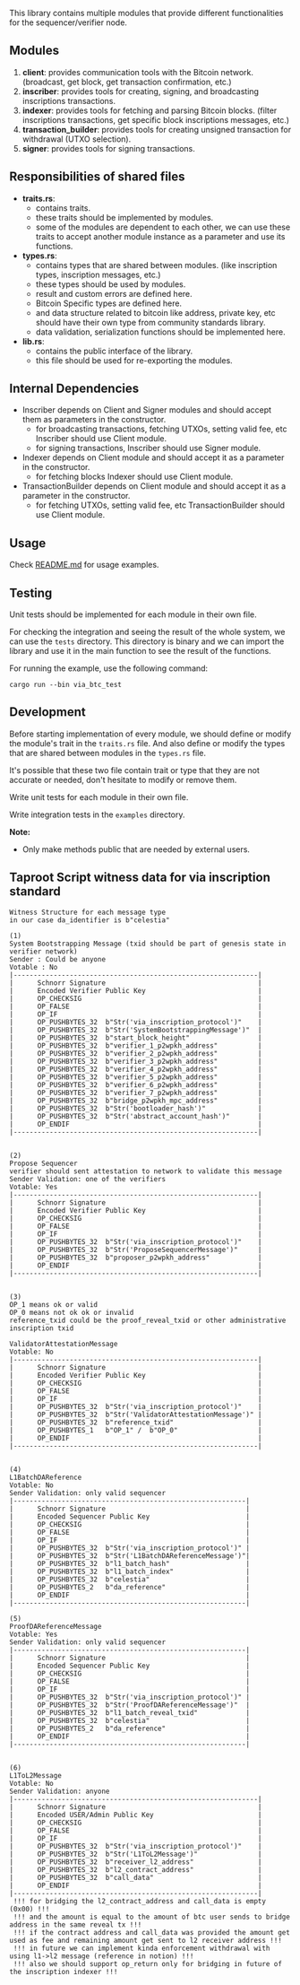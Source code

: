 This library contains multiple modules that provide different functionalities for the sequencer/verifier node.

## Modules

1. **client**: provides communication tools with the Bitcoin network. (broadcast, get block, get transaction
   confirmation, etc.)
2. **inscriber**: provides tools for creating, signing, and broadcasting inscriptions transactions.
3. **indexer**: provides tools for fetching and parsing Bitcoin blocks. (filter inscriptions transactions, get specific
   block inscriptions messages, etc.)
4. **transaction_builder**: provides tools for creating unsigned transaction for withdrawal (UTXO selection).
5. **signer**: provides tools for signing transactions.

## Responsibilities of shared files

- **traits.rs**:
  - contains traits.
  - these traits should be implemented by modules.
  - some of the modules are dependent to each other, we can use these traits to accept another module instance as a
    parameter and use its functions.
- **types.rs**:
  - contains types that are shared between modules. (like inscription types, inscription messages, etc.)
  - these types should be used by modules.
  - result and custom errors are defined here.
  - Bitcoin Specific types are defined here.
  - and data structure related to bitcoin like address, private key, etc should have their own type from community
    standards library.
  - data validation, serialization functions should be implemented here.
- **lib.rs**:
  - contains the public interface of the library.
  - this file should be used for re-exporting the modules.

## Internal Dependencies

- Inscriber depends on Client and Signer modules and should accept them as parameters in the constructor.
  - for broadcasting transactions, fetching UTXOs, setting valid fee, etc Inscriber should use Client module.
  - for signing transactions, Inscriber should use Signer module.
- Indexer depends on Client module and should accept it as a parameter in the constructor.
  - for fetching blocks Indexer should use Client module.
- TransactionBuilder depends on Client module and should accept it as a parameter in the constructor.
  - for fetching UTXOs, setting valid fee, etc TransactionBuilder should use Client module.

## Usage

Check [README.md](./README.md) for usage examples.

## Testing

Unit tests should be implemented for each module in their own file.

For checking the integration and seeing the result of the whole system, we can use the `tests` directory. This directory
is binary and we can import the library and use it in the main function to see the result of the functions.

For running the example, use the following command:

`cargo run --bin via_btc_test`

## Development

Before starting implementation of every module, we should define or modify the module's trait in the `traits.rs` file.
And also define or modify the types that are shared between modules in the `types.rs` file.

It's possible that these two file contain trait or type that they are not accurate or needed, don't hesitate to modify
or remove them.

Write unit tests for each module in their own file.

Write integration tests in the `examples` directory.

**Note:**

- Only make methods public that are needed by external users.

## Taproot Script witness data for via inscription standard

```
Witness Structure for each message type
in our case da_identifier is b"celestia"

(1)
System Bootstrapping Message (txid should be part of genesis state in verifier network)
Sender : Could be anyone
Votable : No
|-------------------------------------------------------------|
|      Schnorr Signature                                      |
|      Encoded Verifier Public Key                            |
|      OP_CHECKSIG                                            |
|      OP_FALSE                                               |
|      OP_IF                                                  |
|      OP_PUSHBYTES_32  b"Str('via_inscription_protocol')"    |
|      OP_PUSHBYTES_32  b"Str('SystemBootstrappingMessage')"  |
|      OP_PUSHBYTES_32  b"start_block_height"                 |
|      OP_PUSHBYTES_32  b"verifier_1_p2wpkh_address"          |
|      OP_PUSHBYTES_32  b"verifier_2_p2wpkh_address"          |
|      OP_PUSHBYTES_32  b"verifier_3_p2wpkh_address"          |
|      OP_PUSHBYTES_32  b"verifier_4_p2wpkh_address"          |
|      OP_PUSHBYTES_32  b"verifier_5_p2wpkh_address"          |
|      OP_PUSHBYTES_32  b"verifier_6_p2wpkh_address"          |
|      OP_PUSHBYTES_32  b"verifier_7_p2wpkh_address"          |
|      OP_PUSHBYTES_32  b"bridge_p2wpkh_mpc_address"          |
|      OP_PUSHBYTES_32  b"Str('bootloader_hash')"             |
|      OP_PUSHBYTES_32  b"Str('abstract_account_hash')"       |
|      OP_ENDIF                                               |
|-------------------------------------------------------------|


(2)
Propose Sequencer
verifier should sent attestation to network to validate this message
Sender Validation: one of the verifiers
Votable: Yes
|-------------------------------------------------------------|
|      Schnorr Signature                                      |
|      Encoded Verifier Public Key                            |
|      OP_CHECKSIG                                            |
|      OP_FALSE                                               |
|      OP_IF                                                  |
|      OP_PUSHBYTES_32  b"Str('via_inscription_protocol')"    |
|      OP_PUSHBYTES_32  b"Str('ProposeSequencerMessage')"     |
|      OP_PUSHBYTES_32  b"proposer_p2wpkh_address"            |
|      OP_ENDIF                                               |
|-------------------------------------------------------------|


(3)
OP_1 means ok or valid
OP_0 means not ok ok or invalid
reference_txid could be the proof_reveal_txid or other administrative inscription txid

ValidatorAttestationMessage
Votable: No
|-------------------------------------------------------------|
|      Schnorr Signature                                      |
|      Encoded Verifier Public Key                            |
|      OP_CHECKSIG                                            |
|      OP_FALSE                                               |
|      OP_IF                                                  |
|      OP_PUSHBYTES_32  b"Str('via_inscription_protocol')"    |
|      OP_PUSHBYTES_32  b"Str('ValidatorAttestationMessage')" |
|      OP_PUSHBYTES_32  b"reference_txid"                     |
|      OP_PUSHBYTES_1   b"OP_1" /  b"OP_0"                    |
|      OP_ENDIF                                               |
|-------------------------------------------------------------|


(4)
L1BatchDAReference
Votable: No
Sender Validation: only valid sequencer
|----------------------------------------------------------|
|      Schnorr Signature                                   |
|      Encoded Sequencer Public Key                        |
|      OP_CHECKSIG                                         |
|      OP_FALSE                                            |
|      OP_IF                                               |
|      OP_PUSHBYTES_32  b"Str('via_inscription_protocol')" |
|      OP_PUSHBYTES_32  b"Str('L1BatchDAReferenceMessage')"|
|      OP_PUSHBYTES_32  b"l1_batch_hash"                   |
|      OP_PUSHBYTES_32  b"l1_batch_index"                  |
|      OP_PUSHBYTES_32  b"celestia"                        |
|      OP_PUSHBYTES_2   b"da_reference"                    |
|      OP_ENDIF                                            |
|----------------------------------------------------------|

(5)
ProofDAReferenceMessage
Votable: Yes
Sender Validation: only valid sequencer
|----------------------------------------------------------|
|      Schnorr Signature                                   |
|      Encoded Sequencer Public Key                        |
|      OP_CHECKSIG                                         |
|      OP_FALSE                                            |
|      OP_IF                                               |
|      OP_PUSHBYTES_32  b"Str('via_inscription_protocol')" |
|      OP_PUSHBYTES_32  b"Str('ProofDAReferenceMessage')"  |
|      OP_PUSHBYTES_32  b"l1_batch_reveal_txid"            |
|      OP_PUSHBYTES_32  b"celestia"                        |
|      OP_PUSHBYTES_2   b"da_reference"                    |
|      OP_ENDIF                                            |
|----------------------------------------------------------|


(6)
L1ToL2Message
Votable: No
Sender Validation: anyone
|-------------------------------------------------------------|
|      Schnorr Signature                                      |
|      Encoded USER/Admin Public Key                          |
|      OP_CHECKSIG                                            |
|      OP_FALSE                                               |
|      OP_IF                                                  |
|      OP_PUSHBYTES_32  b"Str('via_inscription_protocol')"    |
|      OP_PUSHBYTES_32  b"Str('L1ToL2Message')"               |
|      OP_PUSHBYTES_32  b"receiver_l2_address"                |
|      OP_PUSHBYTES_32  b"l2_contract_address"                |
|      OP_PUSHBYTES_32  b"call_data"                          |
|      OP_ENDIF                                               |
|-------------------------------------------------------------|
 !!! for bridging the l2_contract_address and call_data is empty (0x00) !!!
 !!! and the amount is equal to the amount of btc user sends to bridge address in the same reveal tx !!!
 !!! if the contract address and call_data was provided the amount get used as fee and remaining amount get sent to l2 receiver address !!!
 !!! in future we can implement kinda enforcement withdrawal with using l1->l2 message (reference in notion) !!!
 !!! also we should support op_return only for bridging in future of the inscription indexer !!!
```
